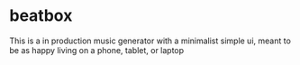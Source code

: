 # beatbox
This is a in production music generator with a minimalist simple ui, meant to be as happy living on a phone, tablet, or laptop
